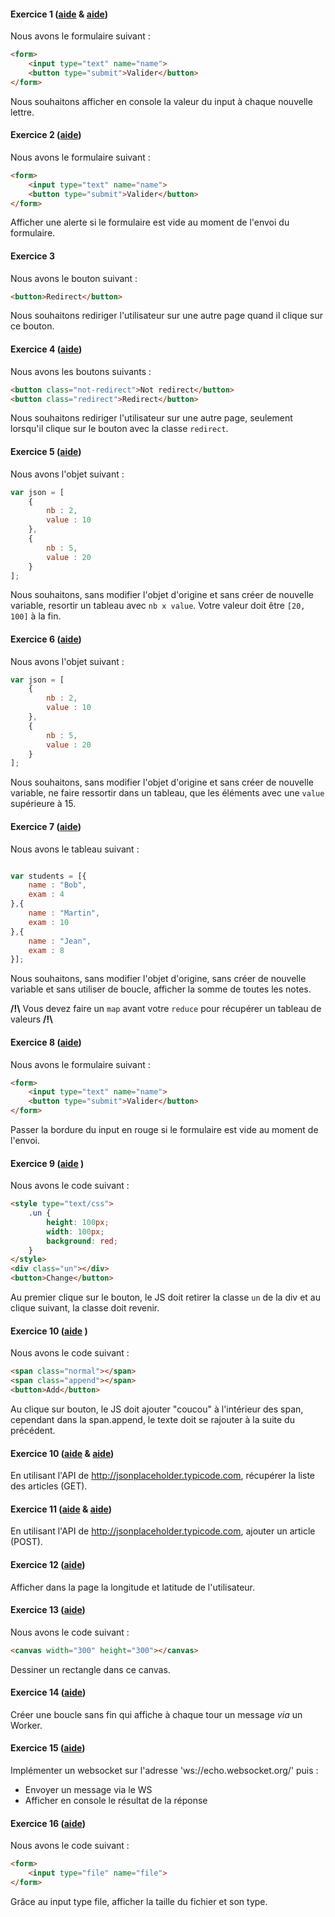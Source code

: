 #### Exercice 1 ([aide](https://developer.mozilla.org/en-US/docs/Web/Events) & [aide](https://developer.mozilla.org/en-US/docs/Web/Events/keyup))

Nous avons le formulaire suivant : 
```html
<form> 
	<input type="text" name="name">
	<button type="submit">Valider</button>
</form>
```

Nous souhaitons afficher en console la valeur du input à chaque nouvelle lettre.


#### Exercice 2 ([aide](https://developer.mozilla.org/en-US/docs/Web/API/Window/alert))


Nous avons le formulaire suivant : 

```html
<form> 
	<input type="text" name="name">
	<button type="submit">Valider</button>
</form>
```

Afficher une alerte si le formulaire est vide au moment de l'envoi du formulaire.

#### Exercice 3 

Nous avons le bouton suivant : 

```html
<button>Redirect</button>
```

Nous souhaitons rediriger l'utilisateur sur une autre page quand il clique sur ce bouton. 


#### Exercice 4  ([aide](https://developer.mozilla.org/en-US/docs/Web/API/Document/querySelector))

Nous avons les boutons suivants : 

```html
<button class="not-redirect">Not redirect</button>
<button class="redirect">Redirect</button>
```

Nous souhaitons rediriger l'utilisateur sur une autre page, seulement lorsqu'il clique sur le bouton avec la classe `redirect`. 

#### Exercice 5 ([aide](https://developer.mozilla.org/fr/docs/Web/JavaScript/Reference/Objets_globaux/Array/map))


Nous avons l'objet suivant : 
```js
var json = [
	{
		nb : 2, 
		value : 10
	},
	{
		nb : 5, 
		value : 20
	}
];
```

Nous souhaitons, sans modifier l'objet d'origine et sans créer de nouvelle variable, resortir un tableau avec `nb x value`. 
Votre valeur doit être `[20, 100]` à la fin. 

#### Exercice 6 ([aide](https://developer.mozilla.org/fr/docs/Web/JavaScript/Reference/Objets_globaux/Array/filter))


Nous avons l'objet suivant : 
```js
var json = [
	{
		nb : 2, 
		value : 10
	},
	{
		nb : 5, 
		value : 20
	}
];
```

Nous souhaitons, sans modifier l'objet d'origine et sans créer de nouvelle variable, ne faire ressortir dans un tableau, que les éléments avec une `value` supérieure à 15. 



#### Exercice 7 ([aide](https://developer.mozilla.org/fr/docs/Web/JavaScript/Reference/Objets_globaux/Array/reduce)) 


Nous avons le tableau suivant : 
```js

var students = [{
	name : "Bob", 
	exam : 4	
},{
	name : "Martin", 
	exam : 10	
},{
	name : "Jean", 
	exam : 8	
}];
```

Nous souhaitons, sans modifier l'objet d'origine, sans créer de nouvelle variable et sans utiliser de boucle, afficher la somme de toutes les notes.

__/!\\__ Vous devez faire un `map` avant votre `reduce` pour récupérer un tableau de valeurs __/!\\__



#### Exercice 8 ([aide](https://developer.mozilla.org/fr/docs/Web/API/HTMLElement/style)) 


Nous avons le formulaire suivant : 

```html
<form> 
	<input type="text" name="name">
	<button type="submit">Valider</button>
</form>
```

Passer la bordure du input en rouge si le formulaire est vide au moment de l'envoi.


#### Exercice 9 ([aide](https://developer.mozilla.org/fr/docs/Web/API/Element/classList) ) 

Nous avons le code suivant : 

```html
<style type="text/css">
	.un {
		height: 100px;
		width: 100px;
		background: red; 
	}
</style>
<div class="un"></div>
<button>Change</button>
```

Au premier clique sur le bouton, le JS doit retirer la classe `un` de la div et au clique suivant, la classe doit revenir.  


#### Exercice 10 ([aide](https://developer.mozilla.org/fr/docs/Web/API/Element/innertHTML) ) 

Nous avons le code suivant : 

```html
<span class="normal"></span>
<span class="append"></span>
<button>Add</button>
```

Au clique sur bouton, le JS doit ajouter "coucou" à l'intérieur des span, cependant dans la span.append, le texte doit se rajouter à la suite du précédent.   

#### Exercice 10 ([aide](https://developer.mozilla.org/fr/docs/AJAX/Premiers_pas) & [aide](https://openclassrooms.com/courses/ajax-et-l-echange-de-donnees-en-javascript/l-objet-xmlhttprequest-1)) 

En utilisant l'API de http://jsonplaceholder.typicode.com, récupérer la liste des articles (GET).

#### Exercice 11 ([aide](https://developer.mozilla.org/fr/docs/AJAX/Premiers_pas) & [aide](https://openclassrooms.com/courses/ajax-et-l-echange-de-donnees-en-javascript/l-objet-xmlhttprequest-1)) 

En utilisant l'API de http://jsonplaceholder.typicode.com, ajouter un article (POST).

#### Exercice 12 ([aide](https://developer.mozilla.org/fr/docs/Using_geolocation))

Afficher dans la page la longitude et latitude de l'utilisateur. 

#### Exercice 13 ([aide](https://developer.mozilla.org/fr/docs/Using_geolocation))


Nous avons le code suivant : 

```html
<canvas width="300" height="300"></canvas>
```

Dessiner un rectangle dans ce canvas. 

#### Exercice 14 ([aide](https://developer.mozilla.org/fr/docs/Utilisation_des_web_workers))

Créer une boucle sans fin qui affiche à chaque tour un message _via_ un Worker. 

#### Exercice 15 ([aide](https://developer.mozilla.org/fr/docs/WebSockets))

Implémenter un websocket sur l'adresse 'ws://echo.websocket.org/' puis :    
* Envoyer un message via le WS 
* Afficher en console le résultat de la réponse 


#### Exercice 16 ([aide](https://openclassrooms.com/courses/dynamisez-vos-sites-web-avec-javascript/l-api-file))


Nous avons le code suivant : 

```html
<form>
	<input type="file" name="file">
</form>

```

Grâce au input type file, afficher la taille du fichier et son type. 